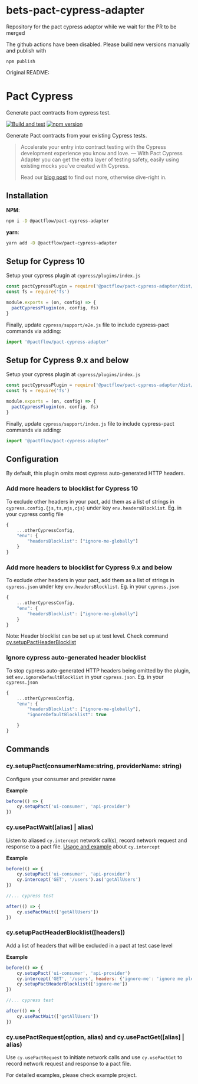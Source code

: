 # bets-pact-cypress-adapter
Repository for the pact cypress adaptor while we wait for the PR to be merged

The github actions have been disabled. Please build new versions manually and publish with

```
npm publish
```

Original README:

# Pact Cypress
Generate pact contracts from cypress test.

[![Build and test](https://github.com/pactflow/cypress-pact-adapter/actions/workflows/test-and-build.yaml/badge.svg)](https://github.com/pactflow/cypress-pact-adapter/actions/workflows/test-and-build.yaml) [![npm version](https://badge.fury.io/js/@pactflow%2Fpact-cypress-adapter.svg)](https://badge.fury.io/js/@pactflow%2Fpact-cypress-adapter)

Generate Pact contracts from your existing Cypress tests. 

> Accelerate your entry into contract testing with the Cypress development experience you know and love. — With Pact Cypress Adapter you can get the extra layer of testing safety, easily using existing mocks you’ve created with Cypress. 
>
> Read our [blog post](https://pactflow.io/blog/use-cypress-in-contract-testing/) to find out more, otherwise dive-right in.

## Installation
**NPM**:
```bash
npm i -D @pactflow/pact-cypress-adapter
```

**yarn**:
```bash
yarn add -D @pactflow/pact-cypress-adapter
```

## Setup for Cypress 10
Setup your cypress plugin at `cypress/plugins/index.js`

```js
const pactCypressPlugin = require('@pactflow/pact-cypress-adapter/dist/plugin')
const fs = require('fs')

module.exports = (on, config) => {
  pactCypressPlugin(on, config, fs)
}
```

Finally, update `cypress/support/e2e.js` file to include cypress-pact commands via adding:
```js
import '@pactflow/pact-cypress-adapter'
```

## Setup for Cypress 9.x and below
Setup your cypress plugin at `cypress/plugins/index.js`

```js
const pactCypressPlugin = require('@pactflow/pact-cypress-adapter/dist/plugin')
const fs = require('fs')

module.exports = (on, config) => {
  pactCypressPlugin(on, config, fs)
}
```

Finally, update `cypress/support/index.js` file to include cypress-pact commands via adding:
```js
import '@pactflow/pact-cypress-adapter'
```

## Configuration
By default, this plugin omits most cypress auto-generated HTTP headers. 

### Add more headers to blocklist for Cypress 10
To exclude other headers in your pact, add them as a list of strings in `cypress.config.{js,ts,mjs,cjs}` under key `env.headersBlocklist`. Eg. in your cypress config file
```js
{
    ...otherCypressConfig,
    "env": {
        "headersBlocklist": ["ignore-me-globally"]
    }
}
```

### Add more headers to blocklist for Cypress 9.x and below
To exclude other headers in your pact, add them as a list of strings in `cypress.json` under key `env.headersBlocklist`. Eg. in your `cypress.json`
```js
{
    ...otherCypressConfig,
    "env": {
        "headersBlocklist": ["ignore-me-globally"]
    }
}
```

Note: Header blocklist can be set up at test level. Check command [cy.setupPactHeaderBlocklist](/#cy.setupPactHeaderBlocklist([headers]))

### Ignore cypress auto-generated header blocklist
To stop cypress auto-generated HTTP headers being omitted by the plugin,  set `env.ignoreDefaultBlocklist` in your `cypress.json`. Eg. in your `cypress.json`
```js
{
    ...otherCypressConfig,
    "env": {
        "headersBlocklist": ["ignore-me-globally"],
        "ignoreDefaultBlocklist": true

    }
}
```

## Commands 
### cy.setupPact(consumerName:string, providerName: string)
Configure your consumer and provider name

**Example**
```js
before(() => {
    cy.setupPact('ui-consumer', 'api-provider')
})
```
### cy.usePactWait([alias] | alias)
Listen to aliased `cy.intercept` network call(s), record network request and response to a pact file.
[Usage and example](https://docs.cypress.io/api/commands/intercept) about `cy.intercept`

**Example**
```js
before(() => {
    cy.setupPact('ui-consumer', 'api-provider')
    cy.intercept('GET', '/users').as('getAllUsers')
})

//... cypress test

after(() => {
    cy.usePactWait(['getAllUsers'])
})

```

### cy.setupPactHeaderBlocklist([headers])
Add a list of headers that will be excluded in a pact at test case level

**Example**
```js
before(() => {
    cy.setupPact('ui-consumer', 'api-provider')
    cy.intercept('GET', '/users', headers: {'ignore-me': 'ignore me please'}).as('getAllUsers')
    cy.setupPactHeaderBlocklist(['ignore-me'])
})

//... cypress test

after(() => {
    cy.usePactWait(['getAllUsers'])
})
```

### cy.usePactRequest(option, alias) and cy.usePactGet([alias] | alias)
Use `cy.usePactRequest` to initiate network calls and use `cy.usePactGet` to record network request and response to a pact file.

For detailed examples, please check example project.
